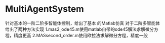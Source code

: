 # MultiAgentSystem
针对基本的一阶二阶多智能体控制，给出了基本 的Matlab仿真
对于二阶多智能体给出了两种方法实现 1.mas2_ode45.m使用matlab自带的ode45解法求解微分方程，精度更高
                                2.MASsecond_order.m使用欧拉法求解微分方程，精度一般